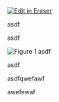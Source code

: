 <p><a target="_blank" href="https://app.eraser.io/workspace/ros4JVVL3Q5b6fgee7JD" id="edit-in-eraser-github-link"><img alt="Edit in Eraser" src="https://firebasestorage.googleapis.com/v0/b/second-petal-295822.appspot.com/o/images%2Fgithub%2FOpen%20in%20Eraser.svg?alt=media&amp;token=968381c8-a7e7-472a-8ed6-4a6626da5501"></a></p>

asdf

asdf

![Figure 1 asdf](undefined "Figure 1 asdf")

asdf

asdfqwefawf

awefewaf







<!--- Eraser file: https://app.eraser.io/workspace/ros4JVVL3Q5b6fgee7JD --->
